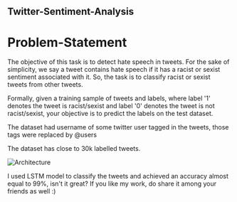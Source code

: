 ## Twitter-Sentiment-Analysis
# Problem-Statement
The objective of this task is to detect hate speech in tweets. For the sake of simplicity, we say a tweet contains hate speech if it has a racist or sexist sentiment associated with it. So, the task is to classify racist or sexist tweets from other tweets.

Formally, given a training sample of tweets and labels, where label '1' denotes the tweet is racist/sexist and label '0' denotes the tweet is not racist/sexist, your objective is to predict the labels on the test dataset.

The dataset had username of some twitter user tagged in the tweets, those tags were replaced by @users

The dataset has close to 30k labelled tweets.

![Architecture](/Users/varunbhardwaj/Desktop/687474703a2f2f692e696d6775722e636f6d2f6d58427a724e552e706e67.png "Twitter Sentiment Analysis")

I used LSTM model to classify the tweets and achieved an accuracy almost equal to 99%, isn't it great?
If you like my work, do share it among your friends as well :)